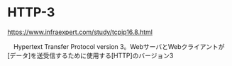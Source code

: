 # HTTP-3
https://www.infraexpert.com/study/tcpip16.8.html

　Hypertext Transfer Protocol version 3。WebサーバとWebクライアントが[データ]を送受信するために使用する[HTTP]のバージョン3
